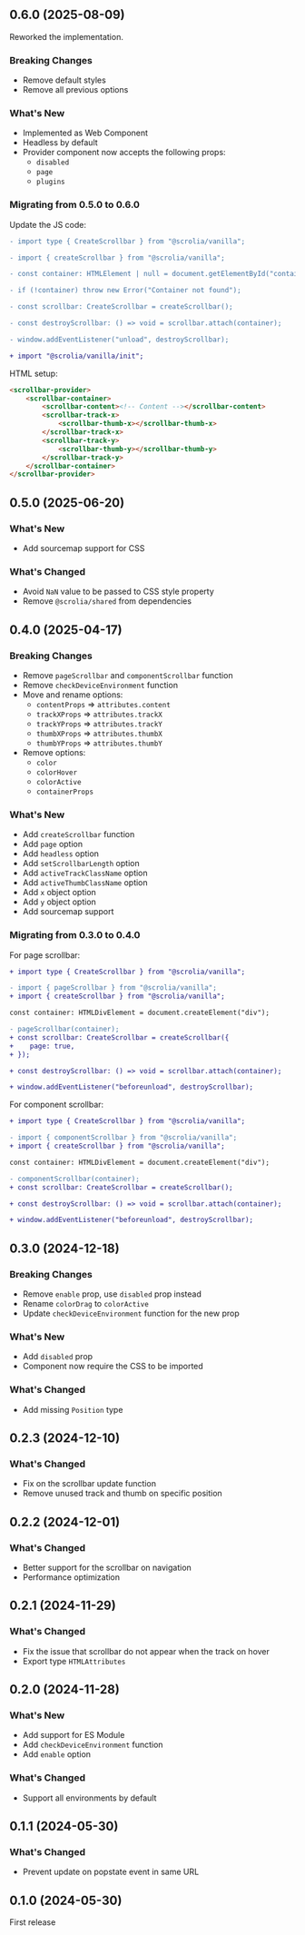 ## 0.6.0 (2025-08-09)

Reworked the implementation.

### Breaking Changes

- Remove default styles
- Remove all previous options

### What's New

- Implemented as Web Component
- Headless by default
- Provider component now accepts the following props:
    - `disabled`
    - `page`
    - `plugins`

### Migrating from 0.5.0 to 0.6.0

Update the JS code:

```diff
- import type { CreateScrollbar } from "@scrolia/vanilla";

- import { createScrollbar } from "@scrolia/vanilla";

- const container: HTMLElement | null = document.getElementById("container");

- if (!container) throw new Error("Container not found");

- const scrollbar: CreateScrollbar = createScrollbar();

- const destroyScrollbar: () => void = scrollbar.attach(container);

- window.addEventListener("unload", destroyScrollbar);

+ import "@scrolia/vanilla/init";
```

HTML setup:

```html
<scrollbar-provider>
    <scrollbar-container>
        <scrollbar-content><!-- Content --></scrollbar-content>
        <scrollbar-track-x>
            <scrollbar-thumb-x></scrollbar-thumb-x>
        </scrollbar-track-x>
        <scrollbar-track-y>
            <scrollbar-thumb-y></scrollbar-thumb-y>
        </scrollbar-track-y>
    </scrollbar-container>
</scrollbar-provider>
```

## 0.5.0 (2025-06-20)

### What's New

- Add sourcemap support for CSS

### What's Changed

- Avoid `NaN` value to be passed to CSS style property
- Remove `@scrolia/shared` from dependencies

## 0.4.0 (2025-04-17)

### Breaking Changes

- Remove `pageScrollbar` and `componentScrollbar` function
- Remove `checkDeviceEnvironment` function
- Move and rename options:
    - `contentProps` => `attributes.content`
    - `trackXProps` => `attributes.trackX`
    - `trackYProps` => `attributes.trackY`
    - `thumbXProps` => `attributes.thumbX`
    - `thumbYProps` => `attributes.thumbY`
- Remove options:
    - `color`
    - `colorHover`
    - `colorActive`
    - `containerProps`

### What's New

- Add `createScrollbar` function
- Add `page` option
- Add `headless` option
- Add `setScrollbarLength` option
- Add `activeTrackClassName` option
- Add `activeThumbClassName` option
- Add `x` object option
- Add `y` object option
- Add sourcemap support

### Migrating from 0.3.0 to 0.4.0

For page scrollbar:

```diff
+ import type { CreateScrollbar } from "@scrolia/vanilla";

- import { pageScrollbar } from "@scrolia/vanilla";
+ import { createScrollbar } from "@scrolia/vanilla";

const container: HTMLDivElement = document.createElement("div");

- pageScrollbar(container);
+ const scrollbar: CreateScrollbar = createScrollbar({
+    page: true,  
+ });

+ const destroyScrollbar: () => void = scrollbar.attach(container);

+ window.addEventListener("beforeunload", destroyScrollbar);
```

For component scrollbar:

```diff
+ import type { CreateScrollbar } from "@scrolia/vanilla";

- import { componentScrollbar } from "@scrolia/vanilla";
+ import { createScrollbar } from "@scrolia/vanilla";

const container: HTMLDivElement = document.createElement("div");

- componentScrollbar(container);
+ const scrollbar: CreateScrollbar = createScrollbar();

+ const destroyScrollbar: () => void = scrollbar.attach(container);

+ window.addEventListener("beforeunload", destroyScrollbar);
```

## 0.3.0 (2024-12-18)

### Breaking Changes

- Remove `enable` prop, use `disabled` prop instead
- Rename `colorDrag` to `colorActive`
- Update `checkDeviceEnvironment` function for the new prop

### What's New

- Add `disabled` prop
- Component now require the CSS to be imported

### What's Changed

- Add missing `Position` type

## 0.2.3 (2024-12-10)

### What's Changed

- Fix on the scrollbar update function
- Remove unused track and thumb on specific position

## 0.2.2 (2024-12-01)

### What's Changed

- Better support for the scrollbar on navigation
- Performance optimization

## 0.2.1 (2024-11-29)

### What's Changed

- Fix the issue that scrollbar do not appear when the track on hover
- Export type `HTMLAttributes`

## 0.2.0 (2024-11-28)

### What's New

- Add support for ES Module
- Add `checkDeviceEnvironment` function
- Add `enable` option

### What's Changed

- Support all environments by default

## 0.1.1 (2024-05-30)

### What's Changed

- Prevent update on popstate event in same URL

## 0.1.0 (2024-05-30)

First release
